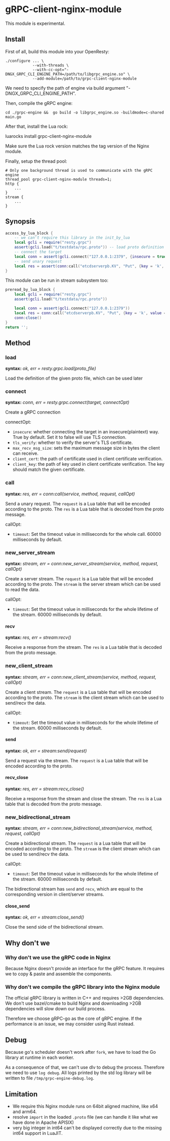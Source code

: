 # gRPC-client-nginx-module

This module is experimental.

## Install

First of all, build this module into your OpenResty:

```shell
./configure ... \
            --with-threads \
            --with-cc-opt="-DNGX_GRPC_CLI_ENGINE_PATH=/path/to/libgrpc_engine.so" \
            --add-module=/path/to/grpc-client-nginx-module
```

We need to specify the path of engine via build argument "-DNGX_GRPC_CLI_ENGINE_PATH".

Then, compile the gRPC engine:

```shell
cd ./grpc-engine &&  go build -o libgrpc_engine.so -buildmode=c-shared main.go
```

After that, install the Lua rock:

luarocks install grpc-client-nginx-module

Make sure the Lua rock version matches the tag version of the Nginx module.

Finally, setup the thread pool:

```nginx
# Only one background thread is used to communicate with the gRPC engine
thread_pool grpc-client-nginx-module threads=1;
http {
    ...
}
stream {
    ...
}
```

## Synopsis

```lua
access_by_lua_block {
    -- we can't require this library in the init_by_lua
    local gcli = require("resty.grpc")
    assert(gcli.load("t/testdata/rpc.proto")) -- load proto definition into the library
    -- connect the target
    local conn = assert(gcli.connect("127.0.0.1:2379", {insecure = true}))
    -- send unary request
    local res = assert(conn:call("etcdserverpb.KV", "Put", {key = 'k', value = 'v'}))
}
```

This module can be run in stream subsystem too:

```lua
preread_by_lua_block {
    local gcli = require("resty.grpc")
    assert(gcli.load("t/testdata/rpc.proto"))

    local conn = assert(gcli.connect("127.0.0.1:2379"))
    local res = conn:call("etcdserverpb.KV", "Put", {key = 'k', value = 'v'})
    conn:close()
}
return '';
```

## Method

### load

**syntax:** *ok, err = resty.grpc.load(proto_file)*

Load the definition of the given proto file, which can be used later

### connect

**syntax:** *conn, err = resty.grpc.connect(target, connectOpt)*

Create a gRPC connection

connectOpt:

* `insecure`: whether connecting the target in an insecure(plaintext) way.
True by default. Set it to false will use TLS connection.
* `tls_verify`: whether to verify the server's TLS certificate.
* `max_recv_msg_size`: sets the maximum message size in bytes the client can receive.
* `client_cert`: the path of certificate used in client certificate verification.
* `client_key`: the path of key used in client certificate verification. The key should match the given certificate.

### call

**syntax:** *res, err = conn:call(service, method, request, callOpt)*

Send a unary request.
The `request` is a Lua table that will be encoded according to the proto.
The `res` is a Lua table that is decoded from the proto message.

callOpt:

* `timeout`: Set the timeout value in milliseconds for the whole call.
60000 milliseconds by default.

### new_server_stream

**syntax:** *stream, err = conn:new_server_stream(service, method, request, callOpt)*

Create a server stream.
The `request` is a Lua table that will be encoded according to the proto.
The `stream` is the server stream which can be used to read the data.

callOpt:

* `timeout`: Set the timeout value in milliseconds for the whole lifetime of
the stream. 60000 milliseconds by default.

#### recv

**syntax:** *res, err = stream:recv()*

Receive a response from the stream.
The `res` is a Lua table that is decoded from the proto message.

### new_client_stream

**syntax:** *stream, err = conn:new_client_stream(service, method, request, callOpt)*

Create a client stream.
The `request` is a Lua table that will be encoded according to the proto.
The `stream` is the client stream which can be used to send/recv the data.

callOpt:

* `timeout`: Set the timeout value in milliseconds for the whole lifetime of
the stream. 60000 milliseconds by default.

#### send

**syntax:** *ok, err = stream:send(request)*

Send a request via the stream.
The `request` is a Lua table that will be encoded according to the proto.

#### recv_close

**syntax:** *res, err = stream:recv_close()*

Receive a response from the stream and close the stream.
The `res` is a Lua table that is decoded from the proto message.

### new_bidirectional_stream

**syntax:** *stream, err = conn:new_bidirectional_stream(service, method, request, callOpt)*

Create a bidirectional stream.
The `request` is a Lua table that will be encoded according to the proto.
The `stream` is the client stream which can be used to send/recv the data.

callOpt:

* `timeout`: Set the timeout value in milliseconds for the whole lifetime of
the stream. 60000 milliseconds by default.

The bidirectional stream has `send` and `recv`, which are equal to the corresponding
version in client/server streams.

#### close_send

**syntax:** *ok, err = stream:close_send()*

Close the send side of the bidirectional stream.

## Why don't we

### Why don't we use the gRPC code in Nginx

Because Nginx doesn't provide an interface for the gRPC feature. It requires
we to copy & paste and assemble the components.

### Why don't we compile the gRPC library into the Nginx module

The official gRPC library is written in C++ and requires >2GB dependencies.
We don't use bazel/cmake to build Nginx and downloading >2GB dependencies will
slow down our build process.

Therefore we choose gRPC-go as the core of gRPC engine. If the performance is
an issue, we may consider using Rust instead.

## Debug

Because go's scheduler doesn't work after `fork`, we have to load the Go library
at runtime in each worker.

As a consequence of that, we can't use dlv to debug the process. Therefore we need
to use `log debug`. All logs printed by the std log library will be written to file
`/tmp/grpc-engine-debug.log`.

## Limitation

* We require this Nginx module runs on 64bit aligned machine, like x64 and arm64.
* resolve `import` in the loaded `.proto` file
(we can handle it like what we have done in Apache APISIX)
* very big integer in int64 can't be displayed correctly due to the missing int64
support in LuaJIT.
